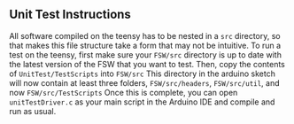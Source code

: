 ## Unit Test Instructions
All software compiled on the teensy has to be nested in a `src` directory, so that makes this file structure take a form that may not be intuitive. 
To run a test on the teensy, first make sure your `FSW/src` directory is up to date with the latest version of the FSW that you want to test. 
Then, copy the contents of `UnitTest/TestScripts` into `FSW/src`
This directory in the arduino sketch will now contain at least three folders, `FSW/src/headers`, `FSW/src/util`, and now `FSW/src/TestScripts`
Once this is complete, you can open `unitTestDriver.c` as your main script in the Arduino IDE and compile and run as usual. 